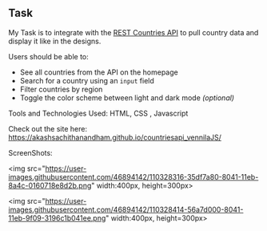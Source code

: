 ## Task

My Task is to integrate with the [REST Countries API](https://restcountries.eu) to pull country data and display it like in the designs.

 
Users should be able to:

- See all countries from the API on the homepage
- Search for a country using an `input` field
- Filter countries by region
- Toggle the color scheme between light and dark mode *(optional)*

Tools and Technologies Used: HTML, CSS , Javascript

Check out the site here: https://akashsachithanandham.github.io/countriesapi_vennilaJS/

ScreenShots: 

<img src="https://user-images.githubusercontent.com/46894142/110328316-35df7a80-8041-11eb-8a4c-0160718e8d2b.png" width:400px, height=300px>


<img src="https://user-images.githubusercontent.com/46894142/110328414-56a7d000-8041-11eb-9f09-3196c1b041ee.png" width:400px, height=300px>


